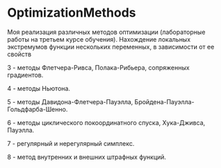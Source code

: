 # OptimizationMethods
Моя реализация различных методов оптимизации (лабораторные работы на третьем курсе обучения). Нахождение локальных экстремумов функции нескольких переменных, в зависимости от ее свойств

3 - методы Флетчера-Ривса, Полака-Рибьера, сопряженных градиентов.

4 - методы Ньютона.

5 - методы Давидона-Флетчера-Пауэлла, Бройдена-Пауэлла-Гольдфарба-Шенно.

6 - методы циклического покоординатного спуска, Хука-Дживса, Пауэлла.

7 - регулярный и нерегулярный симплекс.

8 - метод внутренних и внешних штрафных функций.
